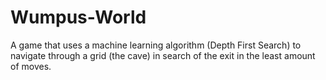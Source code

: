 # Wumpus-World

A game that uses a machine learning algorithm (Depth First Search) to navigate through a grid (the cave) in search of the exit in the least amount of moves.
